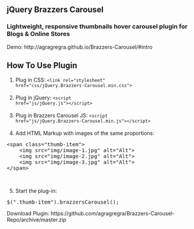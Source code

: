 <h2>jQuery Brazzers Carousel</h2>
<h3>Lightweight, responsive thumbnails hover carousel plugin for Blogs & Online Stores</h3>
<p>Demo: http://agragregra.github.io/Brazzers-Carousel/#intro</p>

<h2>How To Use Plugin</h2>

1) Plug in CSS: <code>&lt;link rel="stylesheet" href="css/jQuery.Brazzers-Carousel.min.css"&gt;</code> <br><br>			
2) Plug in jQuery: <code>&lt;script href="js/jQuery.js"&gt;&lt;/script&gt;</code> <br><br>
3) Plug in Brazzers Carousel JS: <code>&lt;script href="js/jQuery.Brazzers-Carousel.min.js"&gt;&lt;/script&gt;</code> <br><br>
4) Add HTML Markup with images of the same proportions: <br>
<pre>&lt;span class="thumb-item"&gt;
	&lt;img src="img/image-1.jpg" alt="Alt"&gt;
	&lt;img src="img/image-2.jpg" alt="Alt"&gt;
	&lt;img src="img/image-3.jpg" alt="Alt"&gt;
&lt;/span&gt;</pre> <br>
5) Start the plug-in:
<pre>$(".thumb-item").brazzersCarousel();
</pre>
<p>Download Plugin: https://github.com/agragregra/Brazzers-Carousel-Repo/archive/master.zip</p>